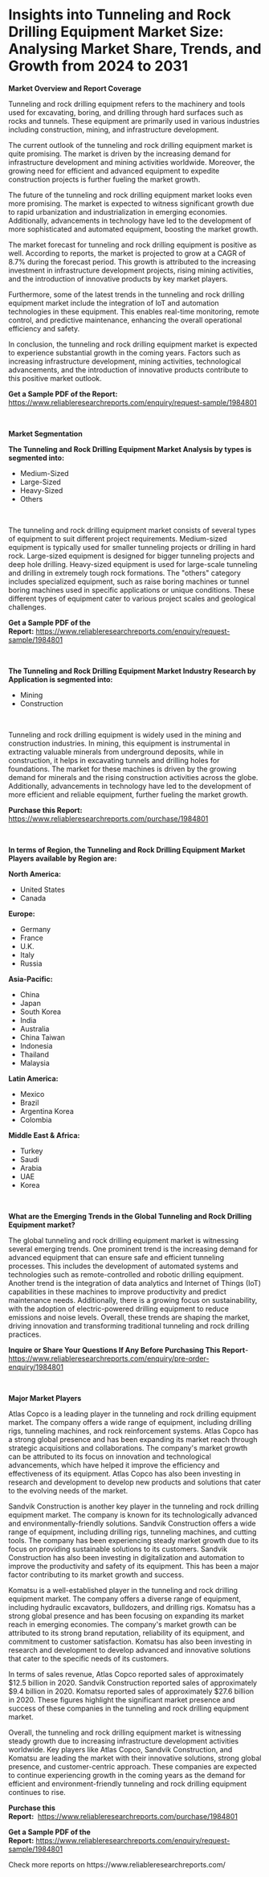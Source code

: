 <p><h1>Insights into Tunneling and Rock Drilling Equipment Market Size: Analysing Market Share, Trends, and Growth from 2024 to 2031</h1></p><p><strong>Market Overview and Report Coverage</strong></p>
<p><p>Tunneling and rock drilling equipment refers to the machinery and tools used for excavating, boring, and drilling through hard surfaces such as rocks and tunnels. These equipment are primarily used in various industries including construction, mining, and infrastructure development.</p><p>The current outlook of the tunneling and rock drilling equipment market is quite promising. The market is driven by the increasing demand for infrastructure development and mining activities worldwide. Moreover, the growing need for efficient and advanced equipment to expedite construction projects is further fueling the market growth.</p><p>The future of the tunneling and rock drilling equipment market looks even more promising. The market is expected to witness significant growth due to rapid urbanization and industrialization in emerging economies. Additionally, advancements in technology have led to the development of more sophisticated and automated equipment, boosting the market growth.</p><p>The market forecast for tunneling and rock drilling equipment is positive as well. According to reports, the market is projected to grow at a CAGR of 8.7% during the forecast period. This growth is attributed to the increasing investment in infrastructure development projects, rising mining activities, and the introduction of innovative products by key market players.</p><p>Furthermore, some of the latest trends in the tunneling and rock drilling equipment market include the integration of IoT and automation technologies in these equipment. This enables real-time monitoring, remote control, and predictive maintenance, enhancing the overall operational efficiency and safety.</p><p>In conclusion, the tunneling and rock drilling equipment market is expected to experience substantial growth in the coming years. Factors such as increasing infrastructure development, mining activities, technological advancements, and the introduction of innovative products contribute to this positive market outlook.</p></p>
<p><strong>Get a Sample PDF of the Report:</strong> <a href="https://www.reliableresearchreports.com/enquiry/request-sample/1984801">https://www.reliableresearchreports.com/enquiry/request-sample/1984801</a></p>
<p>&nbsp;</p>
<p><strong>Market Segmentation</strong></p>
<p><strong>The Tunneling and Rock Drilling Equipment Market Analysis by types is segmented into:</strong></p>
<p><ul><li>Medium-Sized</li><li>Large-Sized</li><li>Heavy-Sized</li><li>Others</li></ul></p>
<p>&nbsp;</p>
<p><p>The tunneling and rock drilling equipment market consists of several types of equipment to suit different project requirements. Medium-sized equipment is typically used for smaller tunneling projects or drilling in hard rock. Large-sized equipment is designed for bigger tunneling projects and deep hole drilling. Heavy-sized equipment is used for large-scale tunneling and drilling in extremely tough rock formations. The "others" category includes specialized equipment, such as raise boring machines or tunnel boring machines used in specific applications or unique conditions. These different types of equipment cater to various project scales and geological challenges.</p></p>
<p><strong>Get a Sample PDF of the Report:</strong>&nbsp;<a href="https://www.reliableresearchreports.com/enquiry/request-sample/1984801">https://www.reliableresearchreports.com/enquiry/request-sample/1984801</a></p>
<p>&nbsp;</p>
<p><strong>The Tunneling and Rock Drilling Equipment Market Industry Research by Application is segmented into:</strong></p>
<p><ul><li>Mining</li><li>Construction</li></ul></p>
<p>&nbsp;</p>
<p><p>Tunneling and rock drilling equipment is widely used in the mining and construction industries. In mining, this equipment is instrumental in extracting valuable minerals from underground deposits, while in construction, it helps in excavating tunnels and drilling holes for foundations. The market for these machines is driven by the growing demand for minerals and the rising construction activities across the globe. Additionally, advancements in technology have led to the development of more efficient and reliable equipment, further fueling the market growth.</p></p>
<p><strong>Purchase this Report:</strong>&nbsp; <a href="https://www.reliableresearchreports.com/purchase/1984801">https://www.reliableresearchreports.com/purchase/1984801</a></p>
<p>&nbsp;</p>
<p><strong>In terms of Region, the Tunneling and Rock Drilling Equipment Market Players available by Region are:</strong></p>
<p>
    <p> <strong> North America: </strong>
        <ul>
            <li>United States</li>
            <li>Canada</li>
        </ul>
        </p> 
    <p> <strong> Europe: </strong>
        <ul>
            <li>Germany</li>
            <li>France</li>
            <li>U.K.</li>
            <li>Italy</li>
            <li>Russia</li>
        </ul>
        </p> 
    <p> <strong> Asia-Pacific: </strong>
        <ul>
            <li>China</li>
            <li>Japan</li>
            <li>South Korea</li>
            <li>India</li>
            <li>Australia</li>
            <li>China Taiwan</li>
            <li>Indonesia</li>
            <li>Thailand</li>
            <li>Malaysia</li>
        </ul>
        </p> 
    <p> <strong> Latin America: </strong>
        <ul>
            <li>Mexico</li>
            <li>Brazil</li>
            <li>Argentina Korea</li>
            <li>Colombia</li>
        </ul>
        </p> 
    <p> <strong> Middle East & Africa: </strong>
        <ul>
            <li>Turkey</li>
            <li>Saudi</li>
            <li>Arabia</li>
            <li>UAE</li>
            <li>Korea</li>
        </ul>
    </p>
    </p>
<p>&nbsp;</p>
<p><strong>What are the Emerging Trends in the Global Tunneling and Rock Drilling Equipment market?</strong></p>
<p><p>The global tunneling and rock drilling equipment market is witnessing several emerging trends. One prominent trend is the increasing demand for advanced equipment that can ensure safe and efficient tunneling processes. This includes the development of automated systems and technologies such as remote-controlled and robotic drilling equipment. Another trend is the integration of data analytics and Internet of Things (IoT) capabilities in these machines to improve productivity and predict maintenance needs. Additionally, there is a growing focus on sustainability, with the adoption of electric-powered drilling equipment to reduce emissions and noise levels. Overall, these trends are shaping the market, driving innovation and transforming traditional tunneling and rock drilling practices.</p></p>
<p><strong>Inquire or Share Your Questions If Any Before Purchasing This Report</strong>- <a href="https://www.reliableresearchreports.com/enquiry/pre-order-enquiry/1984801">https://www.reliableresearchreports.com/enquiry/pre-order-enquiry/1984801</a></p>
<p>&nbsp;</p>
<p><strong>Major Market Players</strong></p>
<p><p>Atlas Copco is a leading player in the tunneling and rock drilling equipment market. The company offers a wide range of equipment, including drilling rigs, tunneling machines, and rock reinforcement systems. Atlas Copco has a strong global presence and has been expanding its market reach through strategic acquisitions and collaborations. The company's market growth can be attributed to its focus on innovation and technological advancements, which have helped it improve the efficiency and effectiveness of its equipment. Atlas Copco has also been investing in research and development to develop new products and solutions that cater to the evolving needs of the market.</p><p>Sandvik Construction is another key player in the tunneling and rock drilling equipment market. The company is known for its technologically advanced and environmentally-friendly solutions. Sandvik Construction offers a wide range of equipment, including drilling rigs, tunneling machines, and cutting tools. The company has been experiencing steady market growth due to its focus on providing sustainable solutions to its customers. Sandvik Construction has also been investing in digitalization and automation to improve the productivity and safety of its equipment. This has been a major factor contributing to its market growth and success.</p><p>Komatsu is a well-established player in the tunneling and rock drilling equipment market. The company offers a diverse range of equipment, including hydraulic excavators, bulldozers, and drilling rigs. Komatsu has a strong global presence and has been focusing on expanding its market reach in emerging economies. The company's market growth can be attributed to its strong brand reputation, reliability of its equipment, and commitment to customer satisfaction. Komatsu has also been investing in research and development to develop advanced and innovative solutions that cater to the specific needs of its customers.</p><p>In terms of sales revenue, Atlas Copco reported sales of approximately $12.5 billion in 2020. Sandvik Construction reported sales of approximately $9.4 billion in 2020. Komatsu reported sales of approximately $27.6 billion in 2020. These figures highlight the significant market presence and success of these companies in the tunneling and rock drilling equipment market.</p><p>Overall, the tunneling and rock drilling equipment market is witnessing steady growth due to increasing infrastructure development activities worldwide. Key players like Atlas Copco, Sandvik Construction, and Komatsu are leading the market with their innovative solutions, strong global presence, and customer-centric approach. These companies are expected to continue experiencing growth in the coming years as the demand for efficient and environment-friendly tunneling and rock drilling equipment continues to rise.</p></p>
<p><strong>Purchase this Report:</strong>&nbsp;&nbsp;<a href="https://www.reliableresearchreports.com/purchase/1984801">https://www.reliableresearchreports.com/purchase/1984801</a></p>
<p></p>
<p><strong>Get a Sample PDF of the Report:</strong>&nbsp;<a href="https://www.reliableresearchreports.com/enquiry/request-sample/1984801">https://www.reliableresearchreports.com/enquiry/request-sample/1984801</a></p>
<p>Check more reports on https://www.reliableresearchreports.com/</p>